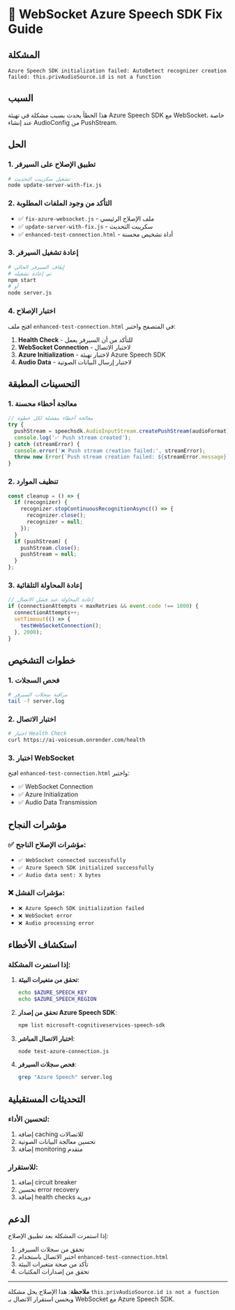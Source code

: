# 🔧 WebSocket Azure Speech SDK Fix Guide

## المشكلة
```
Azure Speech SDK initialization failed: AutoDetect recognizer creation failed: this.privAudioSource.id is not a function
```

## السبب
هذا الخطأ يحدث بسبب مشكلة في تهيئة Azure Speech SDK مع WebSocket، خاصة عند إنشاء AudioConfig من PushStream.

## الحل

### 1. تطبيق الإصلاح على السيرفر

```bash
# تشغيل سكريبت التحديث
node update-server-with-fix.js
```

### 2. التأكد من وجود الملفات المطلوبة

- ✅ `fix-azure-websocket.js` - ملف الإصلاح الرئيسي
- ✅ `update-server-with-fix.js` - سكريبت التحديث
- ✅ `enhanced-test-connection.html` - أداة تشخيص محسنة

### 3. إعادة تشغيل السيرفر

```bash
# إيقاف السيرفر الحالي
# ثم إعادة تشغيله
npm start
# أو
node server.js
```

### 4. اختبار الإصلاح

افتح ملف `enhanced-test-connection.html` في المتصفح واختبر:

1. **Health Check** - للتأكد من أن السيرفر يعمل
2. **WebSocket Connection** - لاختبار الاتصال
3. **Azure Initialization** - لاختبار تهيئة Azure Speech SDK
4. **Audio Data** - لاختبار إرسال البيانات الصوتية

## التحسينات المطبقة

### 1. معالجة أخطاء محسنة
```javascript
// معالجة أخطاء مفصلة لكل خطوة
try {
  pushStream = speechsdk.AudioInputStream.createPushStream(audioFormat);
  console.log('✅ Push stream created');
} catch (streamError) {
  console.error('❌ Push stream creation failed:', streamError);
  throw new Error(`Push stream creation failed: ${streamError.message}`);
}
```

### 2. تنظيف الموارد
```javascript
const cleanup = () => {
  if (recognizer) {
    recognizer.stopContinuousRecognitionAsync(() => {
      recognizer.close();
      recognizer = null;
    });
  }
  if (pushStream) {
    pushStream.close();
    pushStream = null;
  }
};
```

### 3. إعادة المحاولة التلقائية
```javascript
// إعادة المحاولة عند فشل الاتصال
if (connectionAttempts < maxRetries && event.code !== 1000) {
  connectionAttempts++;
  setTimeout(() => {
    testWebSocketConnection();
  }, 2000);
}
```

## خطوات التشخيص

### 1. فحص السجلات
```bash
# مراقبة سجلات السيرفر
tail -f server.log
```

### 2. اختبار الاتصال
```bash
# اختبار Health Check
curl https://ai-voicesum.onrender.com/health
```

### 3. اختبار WebSocket
افتح `enhanced-test-connection.html` واختبر:
- ✅ WebSocket Connection
- ✅ Azure Initialization
- ✅ Audio Data Transmission

## مؤشرات النجاح

### ✅ مؤشرات الإصلاح الناجح:
- `✅ WebSocket connected successfully`
- `✅ Azure Speech SDK initialized successfully`
- `✅ Audio data sent: X bytes`

### ❌ مؤشرات الفشل:
- `❌ Azure Speech SDK initialization failed`
- `❌ WebSocket error`
- `❌ Audio processing error`

## استكشاف الأخطاء

### إذا استمرت المشكلة:

1. **تحقق من متغيرات البيئة**:
   ```bash
   echo $AZURE_SPEECH_KEY
   echo $AZURE_SPEECH_REGION
   ```

2. **تحقق من إصدار Azure Speech SDK**:
   ```bash
   npm list microsoft-cognitiveservices-speech-sdk
   ```

3. **اختبار الاتصال المباشر**:
   ```bash
   node test-azure-connection.js
   ```

4. **فحص سجلات السيرفر**:
   ```bash
   grep "Azure Speech" server.log
   ```

## التحديثات المستقبلية

### لتحسين الأداء:
1. إضافة caching للاتصالات
2. تحسين معالجة البيانات الصوتية
3. إضافة monitoring متقدم

### للاستقرار:
1. إضافة circuit breaker
2. تحسين error recovery
3. إضافة health checks دورية

## الدعم

إذا استمرت المشكلة بعد تطبيق الإصلاح:

1. تحقق من سجلات السيرفر
2. اختبر الاتصال باستخدام `enhanced-test-connection.html`
3. تأكد من صحة متغيرات البيئة
4. تحقق من إصدارات المكتبات

---

**ملاحظة**: هذا الإصلاح يحل مشكلة `this.privAudioSource.id is not a function` ويحسن استقرار الاتصال بـ WebSocket مع Azure Speech SDK. 